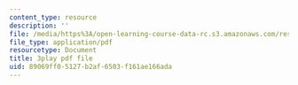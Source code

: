 ```yaml
---
content_type: resource
description: ''
file: /media/https%3A/open-learning-course-data-rc.s3.amazonaws.com/res-6-012-introduction-to-probability-spring-2018/89069ff05127b2af6503f161ae166ada_2f9EfEga4Oo.pdf
file_type: application/pdf
resourcetype: Document
title: 3play pdf file
uid: 89069ff0-5127-b2af-6503-f161ae166ada
---
```

